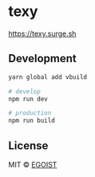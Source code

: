 # texy

https://texy.surge.sh

## Development

```bash
yarn global add vbuild

# develop
npm run dev

# production
npm run build
```

## License

MIT &copy; [EGOIST](https://github.com/egoist)
